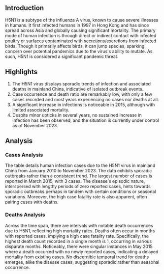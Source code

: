 ## Introduction

H5N1 is a subtype of the influenza A virus, known to cause severe illnesses in humans. It first infected humans in 1997 in Hong Kong and has since spread across Asia and globally causing significant mortality. The primary mode of human infection is through direct or indirect contact with infected poultry or surfaces contaminated with secretions/excretions from infected birds. Though it primarily affects birds, it can jump species, sparking concern over potential pandemics due to the virus's ability to mutate. As such, H5N1 is considered a significant pandemic threat.
## Highlights

1. The H5N1 virus displays sporadic trends of infection and associated deaths in mainland China, indicative of isolated outbreak events. <br/>
2. Case occurrence and death ratio are remarkably low, with only a few cases recorded and most years experiencing no cases nor deaths at all.<br/>
3. A significant increase in infections is noticeable in 2015, although with limited associated mortality.<br/>
4. Despite minor upticks in several years, no sustained increase in infection has been observed, and the situation is currently under control as of November 2023. <br/>
## Analysis

### Cases Analysis
The table details human infection cases due to the H5N1 virus in mainland China from January 2010 to November 2023. The data exhibits sporadic outbreaks rather than a consistent trend. The largest number of cases is reported in March 2015, with 3 cases. The disease's episodic nature, interspersed with lengthy periods of zero reported cases, hints towards sporadic outbreaks perhaps in tandem with certain conditions or seasonal variations. Moreover, the high case fatality rate is also apparent, often pairing cases with deaths.

### Deaths Analysis
Across the time span, there are intervals with notable death occurrences due to H5N1, reflecting high mortality rates. Deaths often occur in months with reported cases, implying a high case fatality rate. Specifically, the highest death count recorded in a single month is 1, occurring in various disparate months. Noticeably, there were singular instances in May 2015 where a death occurred with no newly reported cases, indicating a delayed mortality from existing cases. No discernible temporal trend for deaths emerges, alike the disease cases, suggesting sporadic rather than seasonal occurrence.
